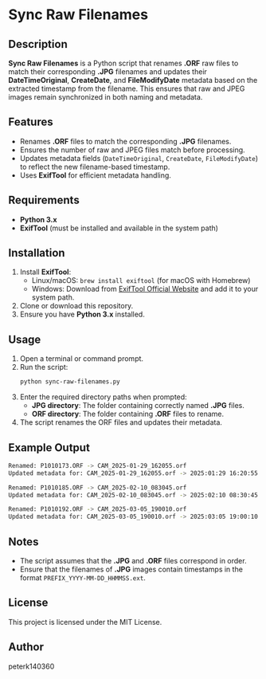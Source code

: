 # Sync Raw Filenames

## Description

**Sync Raw Filenames** is a Python script that renames **.ORF** raw files to match their corresponding **.JPG** filenames and updates their **DateTimeOriginal**, **CreateDate**, and **FileModifyDate** metadata based on the extracted timestamp from the filename. This ensures that raw and JPEG images remain synchronized in both naming and metadata.

## Features

- Renames **.ORF** files to match the corresponding **.JPG** filenames.
- Ensures the number of raw and JPEG files match before processing.
- Updates metadata fields (`DateTimeOriginal`, `CreateDate`, `FileModifyDate`) to reflect the new filename-based timestamp.
- Uses **ExifTool** for efficient metadata handling.

## Requirements

- **Python 3.x**
- **ExifTool** (must be installed and available in the system path)

## Installation

1. Install **ExifTool**:
   - Linux/macOS: `brew install exiftool` (for macOS with Homebrew)
   - Windows: Download from [ExifTool Official Website](https://exiftool.org/) and add it to your system path.
2. Clone or download this repository.
3. Ensure you have **Python 3.x** installed.

## Usage

1. Open a terminal or command prompt.
2. Run the script:
   ```bash
   python sync-raw-filenames.py
   ```
3. Enter the required directory paths when prompted:
   - **JPG directory**: The folder containing correctly named **.JPG** files.
   - **ORF directory**: The folder containing **.ORF** files to rename.
4. The script renames the ORF files and updates their metadata.

## Example Output

```bash
Renamed: P1010173.ORF -> CAM_2025-01-29_162055.orf
Updated metadata for: CAM_2025-01-29_162055.orf -> 2025:01:29 16:20:55

Renamed: P1010185.ORF -> CAM_2025-02-10_083045.orf
Updated metadata for: CAM_2025-02-10_083045.orf -> 2025:02:10 08:30:45

Renamed: P1010192.ORF -> CAM_2025-03-05_190010.orf
Updated metadata for: CAM_2025-03-05_190010.orf -> 2025:03:05 19:00:10
```

## Notes

- The script assumes that the **.JPG** and **.ORF** files correspond in order.
- Ensure that the filenames of **.JPG** images contain timestamps in the format `PREFIX_YYYY-MM-DD_HHMMSS.ext`.

## License

This project is licensed under the MIT License.

## Author
peterk140360
